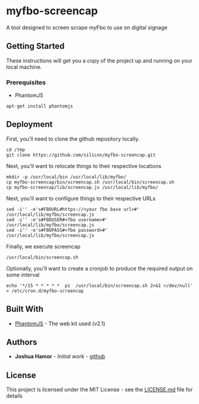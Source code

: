 # myfbo-screencap

A tool designed to screen scrape myFbo to use on digital signage

## Getting Started

These instructions will get you a copy of the project up and running on your local machine.

### Prerequisites

- PhantomJS

```
apt-get install phantomjs
```

## Deployment

First, you'll need to clone the github repository locally.

```
cd /tmp
git clone https://github.com/silicon/myfbo-screencap.git
```

Next, you'll want to relocate things to their respective locations

```
mkdir -p /usr/local/bin /usr/local/lib/myfbo/
cp myfbo-screencap/bin/screencap.sh /usr/local/bin/screencap.sh
cp myfbo-screencap/lib/screencap.js /usr/local/lib/myfbo/
```

Next, you'll want to configure things to their respective URLs

```
sed -i'' -e's#FBOURL#https://<your fbo base url>#' /usr/local/lib/myfbo/screencap.js
sed -i'' -e's#FBOUSER#<fbo username>#' /usr/local/lib/myfbo/screencap.js
sed -i'' -e's#FBOPASS#<fbo password>#' /usr/local/lib/myfbo/screencap.js
```

Finally, we execute screencap

```
/usr/local/bin/screencap.sh
```

Optionally, you'll want to create a cronjob to produce the required output on some interval

```
echo '*/15 * * * * *  pi  /usr/local/bin/screencap.sh 2>&1 >/dev/null' > /etc/cron.d/myfbo-screencap
```

## Built With

* [PhantomJS](http://http://phantomjs.org/) - The web kit used (v2.1)

## Authors

* **Joshua Hamor** - *Initial work* - [github](https://github.com/silicon)

## License

This project is licensed under the MIT License - see the [LICENSE.md](LICENSE.md) file for details


